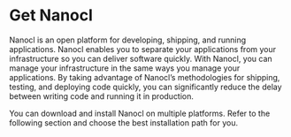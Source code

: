 # Get Nanocl

<p>
Nanocl is an open platform for developing, shipping, and running applications. Nanocl enables you to separate your applications from your infrastructure so you can deliver software quickly. With Nanocl, you can manage your infrastructure in the same ways you manage your applications. By taking advantage of Nanocl’s methodologies for shipping, testing, and deploying code quickly, you can significantly reduce the delay between writing code and running it in production.

You can download and install Nanocl on multiple platforms. Refer to the following section and choose the best installation path for you.
</p>
